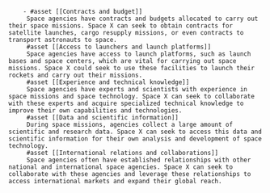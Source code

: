         - #asset [[Contracts and budget]]
         Space agencies have contracts and budgets allocated to carry out their space missions. Space X can seek to obtain contracts for satellite launches, cargo resupply missions, or even contracts to transport astronauts to space.
         #asset [[Access to launchers and launch platforms]]
         Space agencies have access to launch platforms, such as launch bases and space centers, which are vital for carrying out space missions. Space X could seek to use these facilities to launch their rockets and carry out their missions.
         #asset [[Experience and technical knowledge]]
         Space agencies have experts and scientists with experience in space missions and space technology. Space X can seek to collaborate with these experts and acquire specialized technical knowledge to improve their own capabilities and technologies.
         #asset [[Data and scientific information]]
         During space missions, agencies collect a large amount of scientific and research data. Space X can seek to access this data and scientific information for their own analysis and development of space technology.
         #asset [[International relations and collaborations]]
         Space agencies often have established relationships with other national and international space agencies. Space X can seek to collaborate with these agencies and leverage these relationships to access international markets and expand their global reach.



